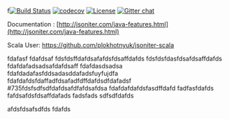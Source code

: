 f[![Build Status](https://travis-ci.org/json-iterator/java.svg?branch=master)](https://travis-ci.org/json-iterator/java)
[![codecov](https://codecov.io/gh/json-iterator/java/branch/master/graph/badge.svg)](https://codecov.io/gh/json-iterator/java)
[![License](http://img.shields.io/badge/license-mit-blue.svg?style=flat-square)](https://raw.githubusercontent.com/json-iterator/java/master/LICENSE)
[![Gitter chat](https://badges.gitter.im/gitterHQ/gitter.png)](https://gitter.im/json-iterator/Lobby)

Documentation : [http://jsoniter.com/java-features.html](http://jsoniter.com/java-features.html)

Scala User: https://github.com/plokhotnyuk/jsoniter-scala


fdafasf
fdafdsaf
fdsfdsffdafdsafafdsfdsaffdafds
fdsfdsfdasfdsafdsaffdafds
fdafdafadsadsafdafdsaff
fdafdasdsadsa
fdafdadafasfddsadasddafadsfuyfujdfa
fdafdafdsfdaffadfdsafadfdffdafdsdfdafadsf
#735fdsfsdfsdfdafdsafdfafdsafdsa
fdafdafdafdsfasdffdafd
fadfasfdafds
fafdsafdsfdsaffdafads
fadsfads
sdfsdfdafds

afdsfdsafsdfds
fdafds
